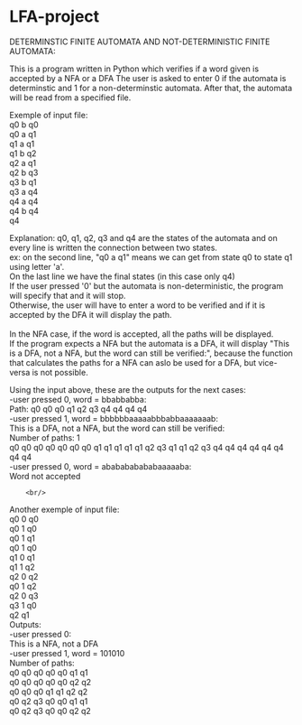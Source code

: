 # LFA-project
DETERMINSTIC FINITE AUTOMATA AND NOT-DETERMINISTIC FINITE AUTOMATA:

This is a program written in Python which verifies if a word given is accepted by a NFA or a DFA
The user is asked to enter 0 if the automata is determinstic and 1 for a non-determinstic automata.
After that, the automata will be read from a specified file.<br/>

Exemple of input file:<br/>
	q0 b q0<br/>
 	q0 a q1<br/>
  	q1 a q1  <br />
  	q1 b q2<br />
  	q2 a q1<br/>
	q2 b q3 <br/>
	q3 b q1<br/>
	q3 a q4<br/>
	q4 a q4<br/>
 	q4 b q4<br/>
	q4<br/>

Explanation: q0, q1, q2, q3 and q4 are the states of the automata and on every line is written the connection between two states.<br/>
ex: on the second line, "q0 a q1" means we can get from state q0 to state q1 using letter 'a'.<br/>
On the last line we have the final states (in this case only q4)<br/>
If the user pressed '0' but the automata is non-deterministic, the program will specify that and it will stop.<br/>
Otherwise, the user will have to enter a word to be verified and if it is accepted by the DFA it will display the path.<br/>
<br/>
In the NFA case, if the word is accepted, all the paths will be displayed.<br/>
If the program expects a NFA but the automata is a DFA, it will display "This is a DFA, not a NFA, but the word can still be verified:", because the function that calculates the paths for a NFA can aslo be used for a DFA, but vice-versa is not possible. <br/>

Using the input above, these are the outputs for the next cases:<br/>
  -user pressed 0, word = bbabbabba:<br/>
          Path: q0 q0 q0 q1 q2 q3 q4 q4 q4 q4<br/>
  -user pressed 1, word = bbbbbbaaaaabbbabbaaaaaaab:<br/>
         This is a DFA, not a NFA, but the word can still be verified:<br/>
        Number of paths: 1<br/>
        q0 q0 q0 q0 q0 q0 q0 q1 q1 q1 q1 q1 q2 q3 q1 q1 q2 q3 q4 q4 q4 q4 q4 q4 q4 q4<br/>
 -user pressed 0, word = ababababababaaaaaba:<br/>
        Word not accepted<br/>
        
        <br/>
        
Another exemple of input file:<br/>
q0 0 q0<br/>
q0 1 q0<br/>
q0 1 q1<br/>
q0 1 q0<br/>
q1 0 q1<br/>
q1 1 q2<br/>
q2 0 q2<br/>
q0 1 q2<br/>
q2 0 q3<br/>
q3 1 q0<br/>
q2 q1<br/>
Outputs:<br/>
-user pressed 0:<br/>
      This is a NFA, not a DFA<br/>
-user pressed 1, word = 101010<br/>
      Number of paths: <br/>
      q0 q0 q0 q0 q0 q1 q1<br/>
      q0 q0 q0 q0 q0 q2 q2<br/>
      q0 q0 q0 q1 q1 q2 q2<br/>
      q0 q2 q3 q0 q0 q1 q1<br/>
      q0 q2 q3 q0 q0 q2 q2<br/>








